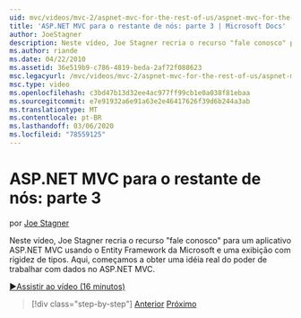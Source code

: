 ```yaml
---
uid: mvc/videos/mvc-2/aspnet-mvc-for-the-rest-of-us/aspnet-mvc-for-the-rest-of-us-part-3
title: 'ASP.NET MVC para o restante de nós: parte 3 | Microsoft Docs'
author: JoeStagner
description: Neste vídeo, Joe Stagner recria o recurso "fale conosco" para um aplicativo ASP.NET MVC usando o Microsoft Entity Framework e um altamente Ty...
ms.author: riande
ms.date: 04/22/2010
ms.assetid: 36e519b9-c786-4819-beda-2af72f088623
msc.legacyurl: /mvc/videos/mvc-2/aspnet-mvc-for-the-rest-of-us/aspnet-mvc-for-the-rest-of-us-part-3
msc.type: video
ms.openlocfilehash: c3bd47b13d32ee4ac977ff99cb1e0a038f81ebaa
ms.sourcegitcommit: e7e91932a6e91a63e2e46417626f39d6b244a3ab
ms.translationtype: MT
ms.contentlocale: pt-BR
ms.lasthandoff: 03/06/2020
ms.locfileid: "78559125"
---
```

# <a name="aspnet-mvc-for-the-rest-of-us-part-3"></a>ASP.NET MVC para o restante de nós: parte 3

por [Joe Stagner](https://github.com/JoeStagner)

Neste vídeo, Joe Stagner recria o recurso "fale conosco" para um aplicativo ASP.NET MVC usando o Entity Framework da Microsoft e uma exibição com rigidez de tipos. Aqui, começamos a obter uma idéia real do poder de trabalhar com dados no ASP.NET MVC.

[&#9654;Assistir ao vídeo (16 minutos)](https://channel9.msdn.com/Blogs/ASP-NET-Site-Videos/aspnet-mvc-for-the-rest-of-us-part-3)

> [!div class="step-by-step"]
> [Anterior](aspnet-mvc-for-the-rest-of-us-part-2.md)
> [Próximo](aspnet-mvc-for-the-rest-of-us-part-4.md)
